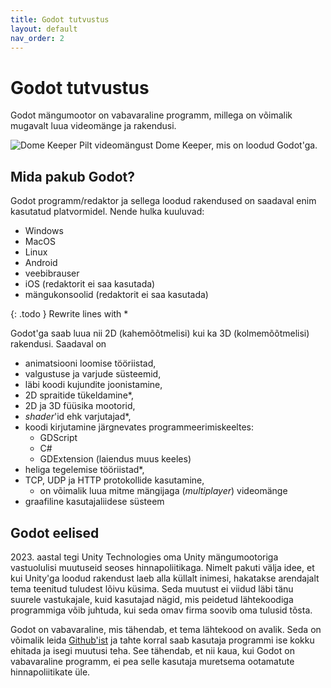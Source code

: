 ```yaml
---
title: Godot tutvustus
layout: default
nav_order: 2
---
```


# Godot tutvustus

Godot mängumootor on vabavaraline programm, millega on võimalik mugavalt luua videomänge ja rakendusi.

![Dome Keeper](https://godotengine.org/assets/showcase/dome-keeper.jpg)
Pilt videomängust Dome Keeper, mis on loodud Godot'ga.

## Mida pakub Godot?

Godot programm/redaktor ja sellega loodud rakendused on saadaval enim kasutatud platvormidel.
Nende hulka kuuluvad:

-   Windows
-   MacOS
-   Linux
-   Android
-   veebibrauser
-   iOS (redaktorit ei saa kasutada)
-   mängukonsoolid (redaktorit ei saa kasutada)

{: .todo }
Rewrite lines with \*

Godot'ga saab luua nii 2D (kahemõõtmelisi) kui ka 3D (kolmemõõtmelisi) rakendusi.
Saadaval on

-   animatsiooni loomise tööriistad,
-   valgustuse ja varjude süsteemid,
-   läbi koodi kujundite joonistamine,
-   2D spraitide tükeldamine\*,
-   2D ja 3D füüsika mootorid,
-   *shader*'id ehk varjutajad\*,
-   koodi kirjutamine järgnevates programmeerimiskeeltes:
    -   GDScript
    -   C#
    -   GDExtension (laiendus muus keeles)
-   heliga tegelemise tööriistad\*,
-   TCP, UDP ja HTTP protokollide kasutamine,
    -   on võimalik luua mitme mängijaga (*multiplayer*) videomänge
-   graafiline kasutajaliidese süsteem

## Godot eelised

2023\. aastal tegi Unity Technologies oma Unity mängumootoriga vastuolulisi muutuseid seoses hinnapoliitikaga.
Nimelt pakuti välja idee, et kui Unity'ga loodud rakendust laeb alla küllalt inimesi, hakatakse arendajalt tema teenitud tuludest lõivu küsima.
Seda muutust ei viidud läbi tänu suurele vastukajale, kuid kasutajad nägid, mis peidetud lähtekoodiga programmiga võib juhtuda, kui seda omav firma soovib oma tulusid tõsta.

Godot on vabavaraline, mis tähendab, et tema lähtekood on avalik.
Seda on võimalik leida [Github'ist](https://github.com/godotengine/godot) ja tahte korral saab kasutaja programmi ise kokku ehitada ja isegi muutusi teha.
See tähendab, et nii kaua, kui Godot on vabavaraline programm, ei pea selle kasutaja muretsema ootamatute hinnapoliitikate üle.